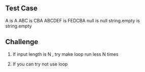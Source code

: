 ﻿

## Test Case

A is A
ABC is CBA
ABCDEF is FEDCBA
null is null
string.empty is string.empty


## Challenge
1. If input length is N , try make loop run less N times

2. If you can try not use loop
